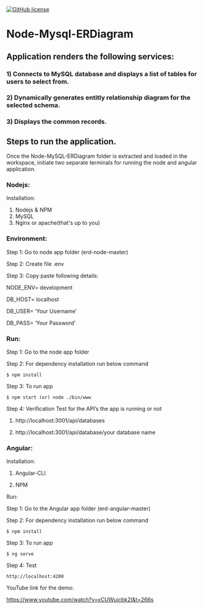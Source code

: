 [![GitHub license](https://img.shields.io/github/license/arkishshah/node-mysql-erd)](https://github.com/arkishshah/node-mysql-erd/blob/master/LICENSE)

# Node-Mysql-ERDiagram

## Application renders the following services:

### 1) Connects to MySQL database and displays a list of tables for users to select from.
### 2) Dynamically generates entitly relationship diagram for the selected schema.
### 3) Displays the common records.

## Steps to run the application.

Once the Node-MySQL-ERDiagram folder is extracted and loaded in the workspace, initiate two separate terminals for running the node and angular application.

### Nodejs:

Installation:

1.	Nodejs & NPM
2.	MySQL
3.	Nginx or apache(that's up to you)

### Environment:

Step 1: Go to node app folder (erd-node-master)

Step 2: Create file .env

Step 3: Copy paste following details:
	
NODE_ENV= development

DB_HOST= localhost

DB_USER= ‘Your Username’

DB_PASS= ‘Your Password’ 

### Run:

Step 1: Go to the node app folder

Step 2: For dependency installation run below command


	$ npm install

Step 3: To run app

	$ npm start (or) node ./bin/www
	
	
Step 4: Verification Test for the API’s the app is running or not

1.	http://localhost:3001/api/databases

2.	http://localhost:3001/api/database/your database name

### Angular:

Installation:

1.	Angular-CLI

2.	NPM

Run:

Step 1: Go to the Angular app folder (erd-angular-master)

Step 2: For dependency installation run below command

	$ npm install
	
Step 3: To run app

	$ ng serve
	
Step 4: Test

	http://localhost:4200
	
	
YouTube link for the demo:

https://www.youtube.com/watch?v=xCUWuicbk2I&t=266s
